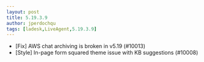 ```yaml
---
layout: post
title: 5.19.3.9
author: jperdochqu
tags: [ladesk,LiveAgent,5.19.3.9]
---
```


- [Fix] AWS chat archiving is broken in v5.19 (#10013)
- [Style] In-page form squared theme issue with KB suggestions (#10008)
